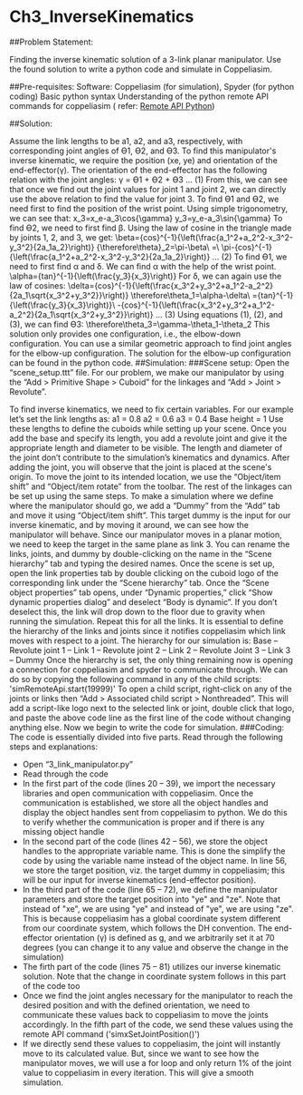 # Ch3_InverseKinematics
##Problem Statement:

Finding the inverse kinematic solution of a 3-link planar manipulator. Use the found solution to write a python code and simulate in Coppeliasim.

##Pre-requisites:
	Software: Coppeliasim (for simulation), Spyder (for python coding)
	Basic python syntax
	Understanding of the python remote API commands for coppeliasim ( refer: [Remote API Python](https://www.coppeliarobotics.com/helpFiles/en/remoteApiFunctionsPython.htm))

##Solution:

 
Assume the link lengths to be a1, a2, and a3, respectively, with corresponding joint angles of ϴ1, ϴ2, and ϴ3.
To find this manipulator's inverse kinematic, we require the position (xe, ye) and orientation of the end-effector(γ).
The orientation of the end-effector has the following relation with the joint angles:
γ = ϴ1 + ϴ2 + ϴ3 ... (1)
From this, we can see that once we find out the joint values for joint 1 and joint 2, we can directly use the above relation to find the value for joint 3.
To find ϴ1 and ϴ2, we need first to find the position of the wrist point. Using simple trigonometry, we can see that:
x_3=x_e-a_3\cos{\gamma}
y_3=y_e-a_3\sin{\gamma}
To find ϴ2, we need to first find β. Using the law of cosine in the triangle made by joints 1, 2, and 3, we get:
\beta={cos}^{-1}{\left(\frac{a_1^2+a_2^2-x_3^2-y_3^2}{2a_1a_2}\right)}
{\therefore\theta}_2=\pi-\beta\ =\ \pi-{cos}^{-1}{\left(\frac{a_1^2+a_2^2-x_3^2-y_3^2}{2a_1a_2}\right)} ... (2)
To find ϴ1, we need to first find α and δ. We can find α with the help of the wrist point.
\alpha={tan}^{-1}{\left(\frac{y_3}{x_3}\right)}
For δ, we can again use the law of cosines:
\delta={cos}^{-1}{\left(\frac{x_3^2+y_3^2+a_1^2-a_2^2}{2a_1\sqrt{x_3^2+y_3^2}}\right)}
\therefore\theta_1=\alpha-\delta\ ={tan}^{-1}{\left(\frac{y_3}{x_3}\right)}\ -{cos}^{-1}{\left(\frac{x_3^2+y_3^2+a_1^2-a_2^2}{2a_1\sqrt{x_3^2+y_3^2}}\right)} ... (3)
Using equations (1), (2), and (3), we can find ϴ3:
\therefore\theta_3=\gamma-\theta_1-\theta_2
This solution only provides one configuration, i.e., the elbow-down configuration. You can use a similar geometric approach to find joint angles for the elbow-up configuration. The solution for the elbow-up configuration can be found in the python code. 
##Simulation:
###Scene setup:
Open the “scene_setup.ttt” file. For our problem, we make our manipulator by using the “Add > Primitive Shape > Cuboid” for the linkages and “Add > Joint > Revolute”. 
 		 
To find inverse kinematics, we need to fix certain variables. For our example let’s set the link lengths as:
a1 = 0.8
a2 = 0.6
a3 = 0.4
Base height = 1
Use these lengths to define the cuboids while setting up your scene. Once you add the base and specify its length, you add a revolute joint and give it the appropriate length and diameter to be visible. The length and diameter of the joint don’t contribute to the simulation’s kinematics and dynamics. After adding the joint, you will observe that the joint is placed at the scene's origin. To move the joint to its intended location, we use the “Object/item shift” and “Object/item rotate” from the toolbar. The rest of the linkages can be set up using the same steps.
To make a simulation where we define where the manipulator should go, we add a “Dummy” from the “Add” tab and move it using “Object/item shift”. This target dummy is the input for our inverse kinematic, and by moving it around, we can see how the manipulator will behave. Since our manipulator moves in a planar motion, we need to keep the target in the same plane as link 3. You can rename the links, joints, and dummy by double-clicking on the name in the “Scene hierarchy” tab and typing the desired names.
Once the scene is set up, open the link properties tab by double clicking on the cuboid logo of the corresponding link under the “Scene hierarchy” tab. Once the “Scene object properties” tab opens, under “Dynamic properties,” click “Show dynamic properties dialog” and deselect “Body is dynamic”. If you don’t deselect this, the link will drop down to the floor due to gravity when running the simulation. Repeat this for all the links.
It is essential to define the hierarchy of the links and joints since it notifies coppeliasim which link moves with respect to a joint. The hierarchy for our simulation is:
Base – Revolute joint 1 – Link 1 – Revolute joint 2 – Link 2 – Revolute Joint 3 – Link 3 – Dummy
Once the hierarchy is set, the only thing remaining now is opening a connection for coppeliasim and spyder to communicate through. We can do so by copying the following command in any of the child scripts:
'simRemoteApi.start(19999)'
To open a child script, right-click on any of the joints or links then “Add > Associated child script > Nonthreaded”. This will add a script-like logo next to the selected link or joint, double click that logo, and paste the above code line as the first line of the code without changing anything else. Now we begin to write the code for simulation.
###Coding:
The code is essentially divided into five parts. Read through the following steps and explanations:
- Open “3_link_manipulator.py”
- Read through the code
- In the first part of the code (lines 20 – 39), we import the necessary libraries and open communication with coppeliasim. Once the communication is established, we store all the object handles and display the object handles sent from coppeliasim to python. We do this to verify whether the communication is proper and if there is any missing object handle
- In the second part of the code (lines 42 – 56), we store the object handles to the appropriate variable name. This is done the simplify the code by using the variable name instead of the object name. In line 56, we store the target position, viz. the target dummy in coppeliasim; this will be our input for inverse kinematics (end-effector position).
- In the third part of the code (line 65 – 72), we define the manipulator parameters and store the target position into "ye" and "ze". Note that instead of "xe", we are using "ye" and instead of "ye", we are using "ze". This is because coppeliasim has a global coordinate system different from our coordinate system, which follows the DH convention. The end-effector orientation (γ) is defined as g, and we arbitrarily set it at 70 degrees (you can change it to any value and observe the change in the simulation)
- The firth part of the code (lines 75 – 81) utilizes our inverse kinematic solution. Note that the change in coordinate system follows in this part of the code too
- Once we find the joint angles necessary for the manipulator to reach the desired position and with the defined orientation, we need to communicate these values back to coppeliasim to move the joints accordingly. In the fifth part of the code, we send these values using the remote API command ('simxSetJointPosition()')
- If we directly send these values to coppeliasim, the joint will instantly move to its calculated value. But, since we want to see how the manipulator moves, we will use a for loop and only return 1% of the joint value to coppeliasim in every iteration. This will give a smooth simulation.
